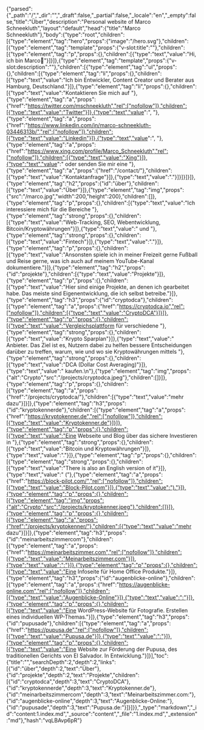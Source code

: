 {"parsed":{"_path":"/","_dir":"","_draft":false,"_partial":false,"_locale":"en","_empty":false,"title":"Über","description":"Personal website of Marco Schneekluth","layout":"default","head":{"title":"Marco Schneekluth"},"body":{"type":"root","children":[{"type":"element","tag":"hero","props":{"image":"/hero.svg"},"children":[{"type":"element","tag":"template","props":{"v-slot:title":""},"children":[{"type":"element","tag":"p","props":{},"children":[{"type":"text","value":"Hi, ich bin Marco👋"}]}]},{"type":"element","tag":"template","props":{"v-slot:description":""},"children":[{"type":"element","tag":"ul","props":{},"children":[{"type":"element","tag":"li","props":{},"children":[{"type":"text","value":"Ich bin Entwickler, Content Creator und Berater aus Hamburg, Deutschland."}]},{"type":"element","tag":"li","props":{},"children":[{"type":"text","value":"Kontaktieren Sie mich auf "},{"type":"element","tag":"a","props":{"href":"https://twitter.com/mschneekluth","rel":["nofollow"]},"children":[{"type":"text","value":"Twitter"}]},{"type":"text","value":", "},{"type":"element","tag":"a","props":{"href":"https://www.linkedin.com/in/marco-schneekluth-03446313b/","rel":["nofollow"]},"children":[{"type":"text","value":"Linkedin"}]},{"type":"text","value":", "},{"type":"element","tag":"a","props":{"href":"https://www.xing.com/profile/Marco_Schneekluth","rel":["nofollow"]},"children":[{"type":"text","value":"Xing"}]},{"type":"text","value":" oder senden Sie mir eine "},{"type":"element","tag":"a","props":{"href":"/contact/"},"children":[{"type":"text","value":"Kontaktanfrage"}]},{"type":"text","value":"."}]}]}]}]},{"type":"element","tag":"h2","props":{"id":"über"},"children":[{"type":"text","value":"Über"}]},{"type":"element","tag":"img","props":{"src":"/marco.jpg","width":200,"height":200},"children":[]},{"type":"element","tag":"p","props":{},"children":[{"type":"text","value":"Ich interessiere mich für die Bereiche "},{"type":"element","tag":"strong","props":{},"children":[{"type":"text","value":"Web-Tracking, SEO, Webentwicklung, Bitcoin/Kryptowährungen"}]},{"type":"text","value":" und "},{"type":"element","tag":"strong","props":{},"children":[{"type":"text","value":"Fintech"}]},{"type":"text","value":"."}]},{"type":"element","tag":"p","props":{},"children":[{"type":"text","value":"Ansonsten spiele ich in meiner Freizeit gerne Fußball und Reise gerne, was ich auch auf meinem YouTube-Kanal dokumentiere."}]},{"type":"element","tag":"h2","props":{"id":"projekte"},"children":[{"type":"text","value":"Projekte"}]},{"type":"element","tag":"p","props":{},"children":[{"type":"text","value":"Hier sind einige Projekte, an denen ich gearbeitet habe. Das meiste sind Eigenentwicklung, die ich selbst betreibe."}]},{"type":"element","tag":"h3","props":{"id":"cryptodca"},"children":[{"type":"element","tag":"a","props":{"href":"https://cryptodca.io","rel":["nofollow"]},"children":[{"type":"text","value":"CryptoDCA"}]}]},{"type":"element","tag":"p","props":{},"children":[{"type":"text","value":"Vergleichsplattform für verschiedene "},{"type":"element","tag":"strong","props":{},"children":[{"type":"text","value":"Krypto Sparplan"}]},{"type":"text","value":" Anbieter. Das Ziel ist es, Nutzern dabei zu helfen bessere Entscheidungen darüber zu treffen, warum, wie und wo sie Kryptowährungen mittels "},{"type":"element","tag":"strong","props":{},"children":[{"type":"text","value":"DCA (Dollar Cost Averaging)"}]},{"type":"text","value":" kaufen.\n"},{"type":"element","tag":"img","props":{"alt":"Crypto","src":"/projects/cryptodca.jpeg"},"children":[]}]},{"type":"element","tag":"p","props":{},"children":[{"type":"element","tag":"a","props":{"href":"/projects/cryptodca/"},"children":[{"type":"text","value":"mehr dazu"}]}]},{"type":"element","tag":"h3","props":{"id":"kryptokennerde"},"children":[{"type":"element","tag":"a","props":{"href":"https://kryptokenner.de","rel":["nofollow"]},"children":[{"type":"text","value":"Kryptokenner.de"}]}]},{"type":"element","tag":"p","props":{},"children":[{"type":"text","value":"Eine Webseite und Blog über das sichere Investieren in "},{"type":"element","tag":"strong","props":{},"children":[{"type":"text","value":"Bitcoin und Kryptowährungen"}]},{"type":"text","value":"."}]},{"type":"element","tag":"p","props":{},"children":[{"type":"element","tag":"strong","props":{},"children":[{"type":"text","value":"There is also an English version of it"}]},{"type":"text","value":" ("},{"type":"element","tag":"a","props":{"href":"https://block-pilot.com/","rel":["nofollow"]},"children":[{"type":"text","value":"Block-Pilot.com"}]},{"type":"text","value":")."}]},{"type":"element","tag":"p","props":{},"children":[{"type":"element","tag":"img","props":{"alt":"Crypto","src":"/projects/kryptokenner.jpeg"},"children":[]}]},{"type":"element","tag":"p","props":{},"children":[{"type":"element","tag":"a","props":{"href":"/projects/kryptokenner/"},"children":[{"type":"text","value":"mehr dazu"}]}]},{"type":"element","tag":"h3","props":{"id":"meinarbeitszimmercom"},"children":[{"type":"element","tag":"a","props":{"href":"https://meinarbeitszimmer.com","rel":["nofollow"]},"children":[{"type":"text","value":"Meinarbeitszimmer.com"}]},{"type":"text","value":":"}]},{"type":"element","tag":"p","props":{},"children":[{"type":"text","value":"Eine Infoseite für Home Office Produkte."}]},{"type":"element","tag":"h3","props":{"id":"augenblicke-online"},"children":[{"type":"element","tag":"a","props":{"href":"https://augenblicke-online.com","rel":["nofollow"]},"children":[{"type":"text","value":"Augenblicke-Online"}]},{"type":"text","value":":"}]},{"type":"element","tag":"p","props":{},"children":[{"type":"text","value":"Eine WordPress-Website für Fotografie. Erstellen eines individuellen WP-Themas."}]},{"type":"element","tag":"h3","props":{"id":"pupusade"},"children":[{"type":"element","tag":"a","props":{"href":"https://pupusa.de","rel":["nofollow"]},"children":[{"type":"text","value":"Pupusa.de"}]},{"type":"text","value":":"}]},{"type":"element","tag":"p","props":{},"children":[{"type":"text","value":"Eine Website zur Förderung der Pupusa, des traditionellen Gerichts von El Salvador. In Entwicklung."}]}],"toc":{"title":"","searchDepth":2,"depth":2,"links":[{"id":"über","depth":2,"text":"Über"},{"id":"projekte","depth":2,"text":"Projekte","children":[{"id":"cryptodca","depth":3,"text":"CryptoDCA"},{"id":"kryptokennerde","depth":3,"text":"Kryptokenner.de"},{"id":"meinarbeitszimmercom","depth":3,"text":"Meinarbeitszimmer.com:"},{"id":"augenblicke-online","depth":3,"text":"Augenblicke-Online:"},{"id":"pupusade","depth":3,"text":"Pupusa.de:"}]}]}},"_type":"markdown","_id":"content:1.index.md","_source":"content","_file":"1.index.md","_extension":"md"},"hash":"vqLBAvp6pR"}